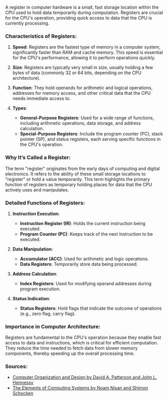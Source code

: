 A register in computer hardware is a small, fast storage location within the CPU used to hold data temporarily during computation. Registers are crucial for the CPU's operation, providing quick access to data that the CPU is currently processing.

### Characteristics of Registers:

1. **Speed**: Registers are the fastest type of memory in a computer system, significantly faster than RAM and cache memory. This speed is essential for the CPU's performance, allowing it to perform operations quickly.

2. **Size**: Registers are typically very small in size, usually holding a few bytes of data (commonly 32 or 64 bits, depending on the CPU architecture).

3. **Function**: They hold operands for arithmetic and logical operations, addresses for memory access, and other critical data that the CPU needs immediate access to.

4. **Types**:
   - **General-Purpose Registers**: Used for a wide range of functions, including arithmetic operations, data storage, and address calculation.
   - **Special-Purpose Registers**: Include the program counter (PC), stack pointer (SP), and status registers, each serving specific functions in the CPU's operation.

### Why It’s Called a Register:

The term "register" originates from the early days of computing and digital electronics. It refers to the ability of these small storage locations to "register" or hold a value temporarily. This term highlights the primary function of registers as temporary holding places for data that the CPU actively uses and manipulates.

### Detailed Functions of Registers:

1. **Instruction Execution**:
   - **Instruction Register (IR)**: Holds the current instruction being executed.
   - **Program Counter (PC)**: Keeps track of the next instruction to be executed.

2. **Data Manipulation**:
   - **Accumulator (ACC)**: Used for arithmetic and logic operations.
   - **Data Registers**: Temporarily store data being processed.

3. **Address Calculation**:
   - **Index Registers**: Used for modifying operand addresses during program execution.

4. **Status Indication**:
   - **Status Registers**: Hold flags that indicate the outcome of operations (e.g., zero flag, carry flag).

### Importance in Computer Architecture:

Registers are fundamental to the CPU's operation because they enable fast access to data and instructions, which is critical for efficient computation. They reduce the time needed to fetch data from slower memory components, thereby speeding up the overall processing time.

### Sources:

- [Computer Organization and Design by David A. Patterson and John L. Hennessy](https://www.amazon.com/Computer-Organization-Design-RISC-V-Architecture/dp/0128122757)
- [The Elements of Computing Systems by Noam Nisan and Shimon Schocken](https://www.amazon.com/Elements-Computing-Systems-Building-Principles/dp/0262640686)

